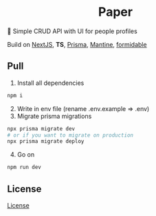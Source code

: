 <h1 align="center">Paper</h1>

💨 Simple CRUD API with UI for people profiles

Build on [NextJS](https://nextjs.org/ "NextJS"), **TS**, [Prisma](https://www.prisma.io/ "Prisma"), [Mantine](https://mantine.dev/ "Mantine"), [formidable](https://github.com/node-formidable/formidable "formidable")

## Pull
1.  Install all dependencies
```bash
npm i
```
2.  Write in env file (rename .env.example => .env)
3. Migrate prisma migrations
```bash
npx prisma migrate dev
# or if you want to migrate on production
npx prisma migrate deploy
```
4. Go on
```bash
npm run dev
```
## License
[License](https://github.com/AnemonOFF/paper/blob/master/LICENSE)
